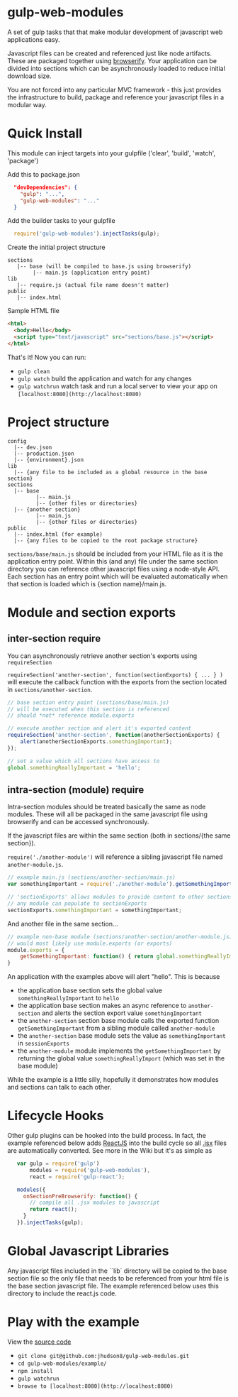 gulp-web-modules
================

A set of gulp tasks that that make modular development of javascript web applications easy.

Javascript files can be created and referenced just like node artifacts.  These are packaged together using [browserify](http://browserify.org/).  Your application can be divided into sections which can be asynchronously loaded to reduce initial download size.

You are not forced into any particular MVC framework - this just provides the infrastructure to build, package and reference your javascript files in a modular way.

Quick Install
=================
This module can inject targets into your gulpfile ('clear', 'build', 'watch', 'package')

Add this to package.json
```json
  "devDependencies": {
    "gulp": "...",
    "gulp-web-modules": "..."
  }
```

Add the builder tasks to your gulpfile
```javascript
  require('gulp-web-modules').injectTasks(gulp);
```

Create the initial project structure
```
sections
   |-- base (will be compiled to base.js using browserify)
        |-- main.js (application entry point)
lib
   |-- require.js (actual file name doesn't matter)
public
   |-- index.html
```
Sample HTML file
```html
<html>
  <body>Hello</body>
  <script type="text/javascript" src="sections/base.js"></script>
</html>
```

That's it!  Now you can run:

* `gulp clean`
* `gulp watch` build the application and watch for any changes
* `gulp watchrun` watch task and run a local server to view your app on `[localhost:8080](http://localhost:8080)`


Project structure
==================
```
config
  |-- dev.json
  |-- production.json
  |-- {environment}.json
lib
  |-- {any file to be included as a global resource in the base section}
sections
  |-- base
         |-- main.js
         |-- {other files or directories}
  |-- {another section}
         |-- main.js
         |-- {other files or directories}
public
  |-- index.html (for example)
  |-- {any files to be copied to the root package structure}
```
`sections/base/main.js` should be included from your HTML file as it is the application entry point.  Within this (and any) file under the same section directory you can reference other javascript files using a node-style API.  Each section has an entry point which will be evaluated automatically when that section is loaded which is {section name}/main.js.


Module and section exports
===============

inter-section require
--------------
You can asynchronously retrieve another section's exports using `requireSection`

`requireSection('another-section', function(sectionExports) { ... } )` will execute the callback function with the exports from the section located in `sections/another-section`.
```javascript
// base section entry point (sections/base/main.js)
// will be executed when this section is referenced
// should *not* reference module.exports

// execute another section and alert it's exported content
requireSection('another-section', function(anotherSectionExports) {
    alert(anotherSectionExports.somethingImportant);
});

// set a value which all sections have access to
global.somethingReallyImportant = 'hello';
```

intra-section (module) require
-------------
Intra-section modules should be treated basically the same as node modules.  These will all be packaged in the same javascript file using browserify and can be accessed synchronously.

If the javascript files are within the same section (both in sections/{the same section}).

`require('./another-module')` will reference a sibling javascript file named `another-module.js`.
```javascript
// example main.js (sections/another-section/main.js)
var somethingImportant = require('./another-module').getSomethingImportant();

// 'sectionExports' allows modules to provide content to other sections
// any module can populate to sectionExports
sectionExports.somethingImportant = somethingImportant;
```
And another file in the same section...
```javascript
// example non-base module (sections/another-section/another-module.js)
// would most likely use module.exports (or exports)
module.exports = {
    getSomethingImportant: function() { return global.somethingReallyImportant; }
}

```
An application with the examples above will alert "hello".  This is because
* the application base section sets the global value `somethingReallyImportant` to `hello`
* the application base section makes an async reference to `another-section` and alerts the section export value `somethingImportant`
* the `another-section` section base module calls the exported function `getSomethingImportant` from a sibling module called `another-module`
* the `another-section` base module sets the value as `somethingImportant` in `sessionExports`
* the `another-module` module implements the `getSomethingImportant` by returning the global value `somethingReallyImport` (which was set in the base module)

While the example is a little silly, hopefully it demonstrates how modules and sections can talk to each other.

Lifecycle Hooks
===============
Other gulp plugins can be hooked into the build process.  In fact, the example referenced below adds [ReactJS](http://facebook.github.io/react/) into the build cycle so all [.jsx](http://facebook.github.io/react/docs/jsx-in-depth.html) files are automatically converted.  See more in the Wiki but it's as simple as
```javascript
   var gulp = require('gulp')
       modules = require('gulp-web-modules'),
       react = require('gulp-react');

   modules({
     onSectionPreBrowserify: function() {
       // compile all .jsx modules to javascript
       return react();
     }
   }).injectTasks(gulp);

```

Global Javascript Libraries
==============
Any javascript files included in the ``lib` directory will be copied to the base section file so the only file that needs to be referenced from your html file is the base section javascript file.  The example referenced below uses this directory to include the react.js code.

Play with the example
===============
View the [source code](https://github.com/jhudson8/gulp-web-modules/tree/master/example)
* `git clone git@github.com:jhudson8/gulp-web-modules.git`
* `cd gulp-web-modules/example/`
* `npm install`
* `gulp watchrun`
* `browse to [localhost:8080](http://localhost:8080)`
